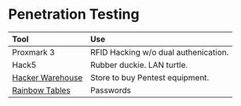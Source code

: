 # Penetration Testing

| Tool | Use |
| :--- | :--- |
| Proxmark 3 | RFID Hacking w/o dual authenication. |
| Hack5 | Rubber duckie. LAN turtle. |
| [Hacker Warehouse](https://hackerwarehouse.com/penetration-testing/) | Store to buy Pentest equipment. |
| [Rainbow Tables](https://www.youtube.com/watch?v=Vryo30qK9Qk) | Passwords |

